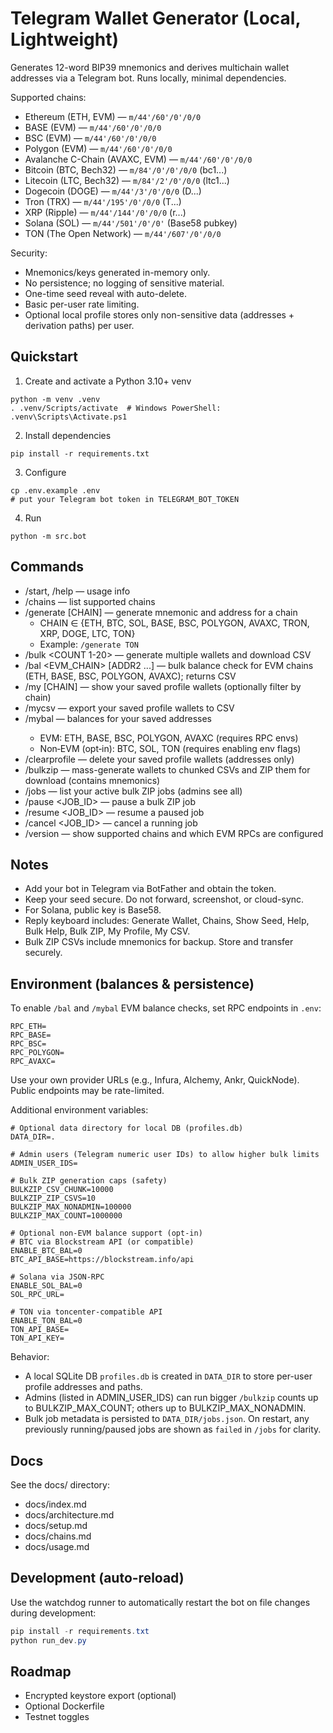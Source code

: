 # Telegram Wallet Generator (Local, Lightweight)

Generates 12-word BIP39 mnemonics and derives multichain wallet addresses via a Telegram bot. Runs locally, minimal dependencies.

Supported chains:
- Ethereum (ETH, EVM) — `m/44'/60'/0'/0/0`
- BASE (EVM) — `m/44'/60'/0'/0/0`
- BSC (EVM) — `m/44'/60'/0'/0/0`
- Polygon (EVM) — `m/44'/60'/0'/0/0`
- Avalanche C-Chain (AVAXC, EVM) — `m/44'/60'/0'/0/0`
- Bitcoin (BTC, Bech32) — `m/84'/0'/0'/0/0` (bc1...)
- Litecoin (LTC, Bech32) — `m/84'/2'/0'/0/0` (ltc1...)
- Dogecoin (DOGE) — `m/44'/3'/0'/0/0` (D...)
- Tron (TRX) — `m/44'/195'/0'/0/0` (T...)
- XRP (Ripple) — `m/44'/144'/0'/0/0` (r...)
- Solana (SOL) — `m/44'/501'/0'/0'` (Base58 pubkey)
- TON (The Open Network) — `m/44'/607'/0'/0/0`

Security:
- Mnemonics/keys generated in-memory only.
- No persistence; no logging of sensitive material.
- One-time seed reveal with auto-delete.
- Basic per-user rate limiting.
 - Optional local profile stores only non-sensitive data (addresses + derivation paths) per user.

## Quickstart

1) Create and activate a Python 3.10+ venv

```
python -m venv .venv
. .venv/Scripts/activate  # Windows PowerShell: .venv\Scripts\Activate.ps1
```

2) Install dependencies

```
pip install -r requirements.txt
```

3) Configure

```
cp .env.example .env
# put your Telegram bot token in TELEGRAM_BOT_TOKEN
```

4) Run

```
python -m src.bot
```

## Commands
- /start, /help — usage info
- /chains — list supported chains
- /generate [CHAIN] — generate mnemonic and address for a chain
  - CHAIN ∈ {ETH, BTC, SOL, BASE, BSC, POLYGON, AVAXC, TRON, XRP, DOGE, LTC, TON}
  - Example: `/generate TON`
 - /bulk <CHAIN> <COUNT 1-20> — generate multiple wallets and download CSV
 - /bal <EVM_CHAIN> <ADDR1> [ADDR2 ...] — bulk balance check for EVM chains (ETH, BASE, BSC, POLYGON, AVAXC); returns CSV
 - /my [CHAIN] — show your saved profile wallets (optionally filter by chain)
 - /mycsv — export your saved profile wallets to CSV
  - /mybal <CHAIN> — balances for your saved addresses
    - EVM: ETH, BASE, BSC, POLYGON, AVAXC (requires RPC envs)
    - Non‑EVM (opt‑in): BTC, SOL, TON (requires enabling env flags)
  - /clearprofile — delete your saved profile wallets (addresses only)
 - /bulkzip <CHAIN> <COUNT> — mass-generate wallets to chunked CSVs and ZIP them for download (contains mnemonics)
 - /jobs — list your active bulk ZIP jobs (admins see all)
 - /pause <JOB_ID> — pause a bulk ZIP job
 - /resume <JOB_ID> — resume a paused job
 - /cancel <JOB_ID> — cancel a running job
 - /version — show supported chains and which EVM RPCs are configured

## Notes
- Add your bot in Telegram via BotFather and obtain the token.
- Keep your seed secure. Do not forward, screenshot, or cloud-sync.
- For Solana, public key is Base58.
 - Reply keyboard includes: Generate Wallet, Chains, Show Seed, Help, Bulk Help, Bulk ZIP, My Profile, My CSV.
 - Bulk ZIP CSVs include mnemonics for backup. Store and transfer securely.

## Environment (balances & persistence)
To enable `/bal` and `/mybal` EVM balance checks, set RPC endpoints in `.env`:

```
RPC_ETH=
RPC_BASE=
RPC_BSC=
RPC_POLYGON=
RPC_AVAXC=
```

Use your own provider URLs (e.g., Infura, Alchemy, Ankr, QuickNode). Public endpoints may be rate-limited.

Additional environment variables:

```
# Optional data directory for local DB (profiles.db)
DATA_DIR=.

# Admin users (Telegram numeric user IDs) to allow higher bulk limits
ADMIN_USER_IDS=

# Bulk ZIP generation caps (safety)
BULKZIP_CSV_CHUNK=10000
BULKZIP_ZIP_CSVS=10
BULKZIP_MAX_NONADMIN=100000
BULKZIP_MAX_COUNT=1000000

# Optional non‑EVM balance support (opt‑in)
# BTC via Blockstream API (or compatible)
ENABLE_BTC_BAL=0
BTC_API_BASE=https://blockstream.info/api

# Solana via JSON-RPC
ENABLE_SOL_BAL=0
SOL_RPC_URL=

# TON via toncenter-compatible API
ENABLE_TON_BAL=0
TON_API_BASE=
TON_API_KEY=
```

Behavior:
- A local SQLite DB `profiles.db` is created in `DATA_DIR` to store per-user profile addresses and paths.
- Admins (listed in ADMIN_USER_IDS) can run bigger `/bulkzip` counts up to BULKZIP_MAX_COUNT; others up to BULKZIP_MAX_NONADMIN.
- Bulk job metadata is persisted to `DATA_DIR/jobs.json`. On restart, any previously running/paused jobs are shown as `failed` in `/jobs` for clarity.

## Docs
See the docs/ directory:
- docs/index.md
- docs/architecture.md
- docs/setup.md
- docs/chains.md
- docs/usage.md

## Development (auto-reload)
Use the watchdog runner to automatically restart the bot on file changes during development:

```powershell
pip install -r requirements.txt
python run_dev.py
```

## Roadmap
- Encrypted keystore export (optional)
- Optional Dockerfile
- Testnet toggles

